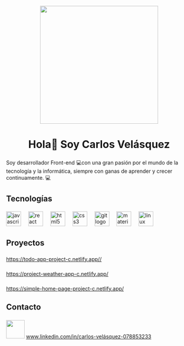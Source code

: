 <br clear="both">

<div align="center">
  <img height="320" src="https://images.pexels.com/photos/270348/pexels-photo-270348.jpeg?auto=compress&cs=tinysrgb&w=1260&h=750&dpr=1"  />
</div>

###

<h1 align="center">Hola👋 Soy Carlos Velásquez</h1>

###

<p align="left"> Soy desarrollador Front-end 💻con una gran pasión por el mundo de la tecnología y la informática, siempre con ganas de aprender y crecer continuamente. 💻</p>

###

<h2 align="left">Tecnologías</h2>

###

<div align="left">
  <img src="https://cdn.jsdelivr.net/gh/devicons/devicon/icons/javascript/javascript-original.svg" height="40" alt="javascript logo"  />
  <img width="12" />
  <img src="https://cdn.jsdelivr.net/gh/devicons/devicon/icons/react/react-original.svg" height="40" alt="react logo"  />
  <img width="12" />
  <img src="https://cdn.jsdelivr.net/gh/devicons/devicon/icons/html5/html5-original.svg" height="40" alt="html5 logo"  />
  <img width="12" />
  <img src="https://cdn.jsdelivr.net/gh/devicons/devicon/icons/css3/css3-original.svg" height="40" alt="css3 logo"  />
  <img width="12" />
  <img src="https://cdn.jsdelivr.net/gh/devicons/devicon/icons/git/git-original.svg" height="40" alt="git logo"  />
  <img width="12" />
  <img src="https://cdn.jsdelivr.net/gh/devicons/devicon/icons/materialui/materialui-original.svg" height="40" alt="materialui logo"  />
  <img width="12" />
  <img src="https://cdn.jsdelivr.net/gh/devicons/devicon/icons/linux/linux-original.svg" height="40" alt="linux logo"  />
</div>

###

<h2 align="left">Proyectos</h2>

###

<a align="left">https://todo-app-project-c.netlify.app//</a>

###

<a align="left">https://project-weather-app-c.netlify.app/</a>

###

<a align="left">https://simple-home-page-project-c.netlify.app/</a>

###

<h2 align="left">Contacto</h2>

###
<img height="50" width="50" src="https://raw.githubusercontent.com/maurodesouza/profile-readme-generator/master/src/assets/icons/social/linkedin/default.svg">
<a align="left" target="_blank" href="https://www.linkedin.com/in/carlos-vel%C3%A1squez-078853233">www.linkedin.com/in/carlos-velásquez-078853233</a>
</img>
